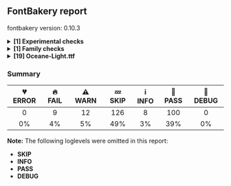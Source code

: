 ## FontBakery report

fontbakery version: 0.10.3

<details><summary><b>[1] Experimental checks</b></summary><div><details><summary>🔥 <b>FAIL:</b> Shapes languages in all GF glyphsets. (<a href="https://font-bakery.readthedocs.io/en/stable/fontbakery/profiles/googlefonts.html#com.google.fonts/check/glyphsets/shape_languages">com.google.fonts/check/glyphsets/shape_languages</a>)</summary><div>


* 🔥 **FAIL** GF_Latin_Kernel/kl_Latn (Kalaallisut): [FAIL: Some mark glyphs were missing: ◌̀, ◌́, ◌̂, ◌̃, ◌̊] [code: failed-language-shaping]
* 🔥 **FAIL** GF_Latin_Kernel/zu_Latn (Zulu): [FAIL: Some mark glyphs were missing: ◌̀, ◌́, ◌̂, ◌̃, ◌̄, ◌̆, ◌̈, ◌̊, ◌̧] [code: failed-language-shaping]
</div></details><br></div></details><details><summary><b>[1] Family checks</b></summary><div><details><summary>🔥 <b>FAIL:</b> Does font file include unacceptable control character glyphs? (<a href="https://font-bakery.readthedocs.io/en/stable/fontbakery/profiles/googlefonts.html#com.google.fonts/check/family/control_chars">com.google.fonts/check/family/control_chars</a>)</summary><div>


* 🔥 **FAIL** The following unacceptable control characters were identified:
 fonts/ttf/Oceane-Light.ttf: uni000A
 [code: unacceptable]
</div></details><br></div></details><details><summary><b>[19] Oceane-Light.ttf</b></summary><div><details><summary>🔥 <b>FAIL:</b> Check Google Fonts glyph coverage. (<a href="https://font-bakery.readthedocs.io/en/stable/fontbakery/profiles/googlefonts.html#com.google.fonts/check/glyph_coverage">com.google.fonts/check/glyph_coverage</a>)</summary><div>


* 🔥 **FAIL** Missing required codepoints:

	- 0x0308 (COMBINING DIAERESIS)


	- 0x0300 (COMBINING GRAVE ACCENT)


	- 0x0301 (COMBINING ACUTE ACCENT)


	- 0x030B (COMBINING DOUBLE ACUTE ACCENT)


	- 0x0304 (COMBINING MACRON)


	- 0x02D9 (DOT ABOVE)


	- 0x0102 (LATIN CAPITAL LETTER A WITH BREVE)


	- 0x0100 (LATIN CAPITAL LETTER A WITH MACRON)


	- 0x0104 (LATIN CAPITAL LETTER A WITH OGONEK)


	- 0x0106 (LATIN CAPITAL LETTER C WITH ACUTE)


	- 0x010C (LATIN CAPITAL LETTER C WITH CARON)


	- 0x010A (LATIN CAPITAL LETTER C WITH DOT ABOVE)


	- 0x010E (LATIN CAPITAL LETTER D WITH CARON)


	- 0x0110 (LATIN CAPITAL LETTER D WITH STROKE)


	- 0x011A (LATIN CAPITAL LETTER E WITH CARON)


	- 0x0116 (LATIN CAPITAL LETTER E WITH DOT ABOVE)


	- 0x0112 (LATIN CAPITAL LETTER E WITH MACRON)


	- 0x0118 (LATIN CAPITAL LETTER E WITH OGONEK)


	- 0x011E (LATIN CAPITAL LETTER G WITH BREVE)


	- 0x0122 (LATIN CAPITAL LETTER G WITH CEDILLA)


	- 0x0120 (LATIN CAPITAL LETTER G WITH DOT ABOVE)


	- 0x0126 (LATIN CAPITAL LETTER H WITH STROKE)


	- 0x0130 (LATIN CAPITAL LETTER I WITH DOT ABOVE)


	- 0x012A (LATIN CAPITAL LETTER I WITH MACRON)


	- 0x012E (LATIN CAPITAL LETTER I WITH OGONEK)


	- 0x0136 (LATIN CAPITAL LETTER K WITH CEDILLA)


	- 0x0139 (LATIN CAPITAL LETTER L WITH ACUTE)


	- 0x013D (LATIN CAPITAL LETTER L WITH CARON)


	- 0x013B (LATIN CAPITAL LETTER L WITH CEDILLA)


	- 0x0143 (LATIN CAPITAL LETTER N WITH ACUTE)


	- 0x0147 (LATIN CAPITAL LETTER N WITH CARON)


	- 0x0145 (LATIN CAPITAL LETTER N WITH CEDILLA)


	- 0x014A (LATIN CAPITAL LETTER ENG)


	- 0x0150 (LATIN CAPITAL LETTER O WITH DOUBLE ACUTE)


	- 0x014C (LATIN CAPITAL LETTER O WITH MACRON)


	- 0x0154 (LATIN CAPITAL LETTER R WITH ACUTE)


	- 0x0158 (LATIN CAPITAL LETTER R WITH CARON)


	- 0x0156 (LATIN CAPITAL LETTER R WITH CEDILLA)


	- 0x015A (LATIN CAPITAL LETTER S WITH ACUTE)


	- 0x015E (LATIN CAPITAL LETTER S WITH CEDILLA)


	- 0x0218 (LATIN CAPITAL LETTER S WITH COMMA BELOW)


	- 0x1E9E (LATIN CAPITAL LETTER SHARP S)


	- 0x0164 (LATIN CAPITAL LETTER T WITH CARON)


	- 0x021A (LATIN CAPITAL LETTER T WITH COMMA BELOW)


	- 0x016C (LATIN CAPITAL LETTER U WITH BREVE)


	- 0x0170 (LATIN CAPITAL LETTER U WITH DOUBLE ACUTE)


	- 0x016A (LATIN CAPITAL LETTER U WITH MACRON)


	- 0x0172 (LATIN CAPITAL LETTER U WITH OGONEK)


	- 0x016E (LATIN CAPITAL LETTER U WITH RING ABOVE)


	- 0x1E82 (LATIN CAPITAL LETTER W WITH ACUTE)


	- 0x0174 (LATIN CAPITAL LETTER W WITH CIRCUMFLEX)


	- 0x1E84 (LATIN CAPITAL LETTER W WITH DIAERESIS)


	- 0x1E80 (LATIN CAPITAL LETTER W WITH GRAVE)


	- 0x0176 (LATIN CAPITAL LETTER Y WITH CIRCUMFLEX)


	- 0x1EF2 (LATIN CAPITAL LETTER Y WITH GRAVE)


	- 0x0179 (LATIN CAPITAL LETTER Z WITH ACUTE)


	- 0x017B (LATIN CAPITAL LETTER Z WITH DOT ABOVE)


	- 0x0103 (LATIN SMALL LETTER A WITH BREVE)


	- 0x0101 (LATIN SMALL LETTER A WITH MACRON)


	- 0x0105 (LATIN SMALL LETTER A WITH OGONEK)


	- 0x0107 (LATIN SMALL LETTER C WITH ACUTE)


	- 0x010D (LATIN SMALL LETTER C WITH CARON)


	- 0x010B (LATIN SMALL LETTER C WITH DOT ABOVE)


	- 0x010F (LATIN SMALL LETTER D WITH CARON)


	- 0x0111 (LATIN SMALL LETTER D WITH STROKE)


	- 0x011B (LATIN SMALL LETTER E WITH CARON)


	- 0x0117 (LATIN SMALL LETTER E WITH DOT ABOVE)


	- 0x0113 (LATIN SMALL LETTER E WITH MACRON)


	- 0x0119 (LATIN SMALL LETTER E WITH OGONEK)


	- 0x011F (LATIN SMALL LETTER G WITH BREVE)


	- 0x0123 (LATIN SMALL LETTER G WITH CEDILLA)


	- 0x0121 (LATIN SMALL LETTER G WITH DOT ABOVE)


	- 0x0127 (LATIN SMALL LETTER H WITH STROKE)


	- 0x012B (LATIN SMALL LETTER I WITH MACRON)


	- 0x012F (LATIN SMALL LETTER I WITH OGONEK)


	- 0x0237 (LATIN SMALL LETTER DOTLESS J)


	- 0x0137 (LATIN SMALL LETTER K WITH CEDILLA)


	- 0x013A (LATIN SMALL LETTER L WITH ACUTE)


	- 0x013E (LATIN SMALL LETTER L WITH CARON)


	- 0x013C (LATIN SMALL LETTER L WITH CEDILLA)


	- 0x0144 (LATIN SMALL LETTER N WITH ACUTE)


	- 0x0148 (LATIN SMALL LETTER N WITH CARON)


	- 0x0146 (LATIN SMALL LETTER N WITH CEDILLA)


	- 0x014B (LATIN SMALL LETTER ENG)


	- 0x0151 (LATIN SMALL LETTER O WITH DOUBLE ACUTE)


	- 0x014D (LATIN SMALL LETTER O WITH MACRON)


	- 0x0155 (LATIN SMALL LETTER R WITH ACUTE)


	- 0x0159 (LATIN SMALL LETTER R WITH CARON)


	- 0x0157 (LATIN SMALL LETTER R WITH CEDILLA)


	- 0x015B (LATIN SMALL LETTER S WITH ACUTE)


	- 0x015F (LATIN SMALL LETTER S WITH CEDILLA)


	- 0x0219 (LATIN SMALL LETTER S WITH COMMA BELOW)


	- 0x0165 (LATIN SMALL LETTER T WITH CARON)


	- 0x021B (LATIN SMALL LETTER T WITH COMMA BELOW)


	- 0x016D (LATIN SMALL LETTER U WITH BREVE)


	- 0x0171 (LATIN SMALL LETTER U WITH DOUBLE ACUTE)


	- 0x016B (LATIN SMALL LETTER U WITH MACRON)


	- 0x0173 (LATIN SMALL LETTER U WITH OGONEK)


	- 0x016F (LATIN SMALL LETTER U WITH RING ABOVE)


	- 0x1E83 (LATIN SMALL LETTER W WITH ACUTE)


	- 0x0175 (LATIN SMALL LETTER W WITH CIRCUMFLEX)


	- 0x1E85 (LATIN SMALL LETTER W WITH DIAERESIS)


	- 0x1E81 (LATIN SMALL LETTER W WITH GRAVE)


	- 0x0177 (LATIN SMALL LETTER Y WITH CIRCUMFLEX)


	- 0x1EF3 (LATIN SMALL LETTER Y WITH GRAVE)


	- 0x017A (LATIN SMALL LETTER Z WITH ACUTE)


	- 0x017C (LATIN SMALL LETTER Z WITH DOT ABOVE)


	- 0x00AA (FEMININE ORDINAL INDICATOR)


	- 0x00BA (MASCULINE ORDINAL INDICATOR)


	- 0x00B7 (MIDDLE DOT)


	- 0x0307 (COMBINING DOT ABOVE)


	- 0x0302 (COMBINING CIRCUMFLEX ACCENT)


	- 0x030C (COMBINING CARON)


	- 0x0306 (COMBINING BREVE)


	- 0x030A (COMBINING RING ABOVE)


	- 0x0303 (COMBINING TILDE)


	- 0x0312 (COMBINING TURNED COMMA ABOVE)


	- 0x0326 (COMBINING COMMA BELOW)


	- 0x0327 (COMBINING CEDILLA)


	- 0x0328 (COMBINING OGONEK)


	- 0x02DD (DOUBLE ACUTE ACCENT)


	- 0x02D8 (BREVE)


	- 0x02DA (RING ABOVE)


	- 0x00AF (MACRON)


	- 0x02DB (OGONEK)
 [code: missing-codepoints]
</div></details><details><summary>🔥 <b>FAIL:</b> Check copyright namerecords match license file. (<a href="https://font-bakery.readthedocs.io/en/stable/fontbakery/profiles/googlefonts.html#com.google.fonts/check/name/license">com.google.fonts/check/name/license</a>)</summary><div>


* 🔥 **FAIL** Font lacks NameID 13 (LICENSE DESCRIPTION). A proper licensing entry must be set. [code: missing]
</div></details><details><summary>🔥 <b>FAIL:</b> Font enables smart dropout control in "prep" table instructions? (<a href="https://font-bakery.readthedocs.io/en/stable/fontbakery/profiles/googlefonts.html#com.google.fonts/check/smart_dropout">com.google.fonts/check/smart_dropout</a>)</summary><div>


* 🔥 **FAIL** The 'prep' table does not contain TrueType instructions enabling smart dropout control. To fix, export the font with autohinting enabled, or run ttfautohint on the font, or run the `gftools fix-nonhinting` script. [code: lacks-smart-dropout]
</div></details><details><summary>🔥 <b>FAIL:</b> Check font follows the Google Fonts vertical metric schema (<a href="https://font-bakery.readthedocs.io/en/stable/fontbakery/profiles/googlefonts.html#com.google.fonts/check/vertical_metrics">com.google.fonts/check/vertical_metrics</a>)</summary><div>


* 🔥 **FAIL** The sum of hhea.ascender + abs(hhea.descender) + hhea.lineGap is 1042 when it should be at least 1200 [code: bad-hhea-range]
</div></details><details><summary>🔥 <b>FAIL:</b> OS/2.fsSelection bit 7 (USE_TYPO_METRICS) is set in all fonts. (<a href="https://font-bakery.readthedocs.io/en/stable/fontbakery/profiles/googlefonts.html#com.google.fonts/check/os2/use_typo_metrics">com.google.fonts/check/os2/use_typo_metrics</a>)</summary><div>


* 🔥 **FAIL** OS/2.fsSelection bit 7 (USE_TYPO_METRICS) wasNOT set in the following fonts: ['fonts/ttf/Oceane-Light.ttf']. [code: missing-os2-fsselection-bit7]
</div></details><details><summary>🔥 <b>FAIL:</b> Checking OS/2 usWinAscent & usWinDescent. (<a href="https://font-bakery.readthedocs.io/en/stable/fontbakery/profiles/universal.html#com.google.fonts/check/family/win_ascent_and_descent">com.google.fonts/check/family/win_ascent_and_descent</a>)</summary><div>


* 🔥 **FAIL** OS/2.usWinAscent value should be equal or greater than 770, but got 767 instead [code: ascent]
</div></details><details><summary>🔥 <b>FAIL:</b> Checking correctness of monospaced metadata. (<a href="https://font-bakery.readthedocs.io/en/stable/fontbakery/profiles/name.html#com.google.fonts/check/monospace">com.google.fonts/check/monospace</a>)</summary><div>


* 🔥 **FAIL** On non-monospaced fonts, the post.isFixedPitch value must be set to 0 (not monospaced), but got 1 instead. [code: bad-post-isFixedPitch]
* 🔥 **FAIL** On non-monospaced fonts, the OS/2.panose.bProportion value can be set to any value except 9 (proportion: monospaced) which is the bad value we got in this font. [code: bad-panose]
</div></details><details><summary>⚠ <b>WARN:</b> Checking OS/2 achVendID. (<a href="https://font-bakery.readthedocs.io/en/stable/fontbakery/profiles/googlefonts.html#com.google.fonts/check/vendor_id">com.google.fonts/check/vendor_id</a>)</summary><div>


* ⚠ **WARN** OS/2 VendorID value 'XXXX' is not yet recognized. If you registered it recently, then it's safe to ignore this warning message. Otherwise, you should set it to your own unique 4 character code, and register it with Microsoft at https://www.microsoft.com/typography/links/vendorlist.aspx
 [code: unknown]
</div></details><details><summary>⚠ <b>WARN:</b> Check for codepoints not covered by METADATA subsets. (<a href="https://font-bakery.readthedocs.io/en/stable/fontbakery/profiles/googlefonts.html#com.google.fonts/check/metadata/unreachable_subsetting">com.google.fonts/check/metadata/unreachable_subsetting</a>)</summary><div>


* ⚠ **WARN** The following codepoints supported by the font are not covered by
    any subsets defined in the font's metadata file, and will never
    be served. You can solve this by either manually adding additional
    subset declarations to METADATA.pb, or by editing the glyphset
    definitions.

 * U+000A : try adding symbols
 * U+02C7 CARON: try adding one of: tifinagh, yi, canadian-aboriginal
 * U+201B SINGLE HIGH-REVERSED-9 QUOTATION MARK: try adding adlam
 * U+2021 DOUBLE DAGGER: try adding adlam
 * U+2030 PER MILLE SIGN: try adding adlam
 * U+2078 SUPERSCRIPT EIGHT: not included in any glyphset definition
 * U+F005 : not included in any glyphset definition
 * U+F006 : not included in any glyphset definition
 * U+F008 : not included in any glyphset definition
 * U+F00D : not included in any glyphset definition
 * U+F00E : not included in any glyphset definition
 * U+F010 : not included in any glyphset definition
 * U+F011 : not included in any glyphset definition
 * U+F013 : not included in any glyphset definition
 * U+F014 : not included in any glyphset definition
 * U+F016 : not included in any glyphset definition
 * U+F018 : not included in any glyphset definition
 * U+F01C : not included in any glyphset definition
 * U+F021 : not included in any glyphset definition
 * U+F022 : not included in any glyphset definition
 * U+F023 : not included in any glyphset definition
 * U+F025 : not included in any glyphset definition
 * U+F02C : not included in any glyphset definition
 * U+F02E : not included in any glyphset definition
 * U+F02F : not included in any glyphset definition
 * U+F030 : not included in any glyphset definition
 * U+F031 : not included in any glyphset definition
 * U+F034 : not included in any glyphset definition
 * U+F036 : not included in any glyphset definition
 * U+F037 : not included in any glyphset definition
 * U+F038 : not included in any glyphset definition
 * U+F03D : not included in any glyphset definition
 * U+F03E : not included in any glyphset definition
 * U+F03F : not included in any glyphset definition
 * U+F040 : not included in any glyphset definition
 * U+F041 : not included in any glyphset definition
 * U+F042 : not included in any glyphset definition
 * U+F043 : not included in any glyphset definition

Or you can add the above codepoints to one of the subsets supported by the font: `latin`, `latin-ext` [code: unreachable-subsetting]
</div></details><details><summary>⚠ <b>WARN:</b> Are there caret positions declared for every ligature? (<a href="https://font-bakery.readthedocs.io/en/stable/fontbakery/profiles/googlefonts.html#com.google.fonts/check/ligature_carets">com.google.fonts/check/ligature_carets</a>)</summary><div>


* ⚠ **WARN** This font lacks caret position values for ligature glyphs on its GDEF table. [code: lacks-caret-pos]
</div></details><details><summary>⚠ <b>WARN:</b> Is there kerning info for non-ligated sequences? (<a href="https://font-bakery.readthedocs.io/en/stable/fontbakery/profiles/googlefonts.html#com.google.fonts/check/kerning_for_non_ligated_sequences">com.google.fonts/check/kerning_for_non_ligated_sequences</a>)</summary><div>


* ⚠ **WARN** GPOS table lacks kerning info for the following non-ligated sequences:

	- one + slash

	- slash + three

	- three + slash

	- slash + four

	- two + slash

	- l + i

	- i + g

	- g + h

	- h + t [code: lacks-kern-info]
</div></details><details><summary>⚠ <b>WARN:</b> Ensure fonts have ScriptLangTags declared on the 'meta' table. (<a href="https://font-bakery.readthedocs.io/en/stable/fontbakery/profiles/googlefonts.html#com.google.fonts/check/meta/script_lang_tags">com.google.fonts/check/meta/script_lang_tags</a>)</summary><div>


* ⚠ **WARN** This font file does not have a 'meta' table. [code: lacks-meta-table]
</div></details><details><summary>⚠ <b>WARN:</b> Check font contains no unreachable glyphs (<a href="https://font-bakery.readthedocs.io/en/stable/fontbakery/profiles/universal.html#com.google.fonts/check/unreachable_glyphs">com.google.fonts/check/unreachable_glyphs</a>)</summary><div>


* ⚠ **WARN** The following glyphs could not be reached by codepoint or substitution rules:

	- U.1
 [code: unreachable-glyphs]
</div></details><details><summary>⚠ <b>WARN:</b> Check if each glyph has the recommended amount of contours. (<a href="https://font-bakery.readthedocs.io/en/stable/fontbakery/profiles/universal.html#com.google.fonts/check/contour_count">com.google.fonts/check/contour_count</a>)</summary><div>


* ⚠ **WARN** This check inspects the glyph outlines and detects the total number of contours in each of them. The expected values are infered from the typical ammounts of contours observed in a large collection of reference font families. The divergences listed below may simply indicate a significantly different design on some of your glyphs. On the other hand, some of these may flag actual bugs in the font such as glyphs mapped to an incorrect codepoint. Please consider reviewing the design and codepoint assignment of these to make sure they are correct.

The following glyphs do not have the recommended number of contours:

	- Glyph name: at	Contours detected: 3	Expected: 2

	- Glyph name: U	Contours detected: 2	Expected: 1

	- Glyph name: U	Contours detected: 2	Expected: 1

	- Glyph name: at	Contours detected: 3	Expected: 2
 [code: contour-count]
</div></details><details><summary>⚠ <b>WARN:</b> Does the font contain a soft hyphen? (<a href="https://font-bakery.readthedocs.io/en/stable/fontbakery/profiles/universal.html#com.google.fonts/check/soft_hyphen">com.google.fonts/check/soft_hyphen</a>)</summary><div>


* ⚠ **WARN** This font has a 'Soft Hyphen' character. [code: softhyphen]
</div></details><details><summary>⚠ <b>WARN:</b> Check math signs have the same width. (<a href="https://font-bakery.readthedocs.io/en/stable/fontbakery/profiles/universal.html#com.google.fonts/check/math_signs_width">com.google.fonts/check/math_signs_width</a>)</summary><div>


* ⚠ **WARN** The most common width is 533 among a set of 2 math glyphs.
The following math glyphs have a different width, though:

Width = 348:
plus

Width = 326:
equal

Width = 354:
plusminus

Width = 294:
multiply

Width = 328:
divide

Width = 392:
minus
 [code: width-outliers]
</div></details><details><summary>⚠ <b>WARN:</b> Does the font have a DSIG table? (<a href="https://font-bakery.readthedocs.io/en/stable/fontbakery/profiles/dsig.html#com.google.fonts/check/dsig">com.google.fonts/check/dsig</a>)</summary><div>


* ⚠ **WARN** This font has a digital signature (DSIG table) which is only required - even if only a placeholder - on old programs like MS Office 2013 in order to work properly.
The current recommendation is to completely remove the DSIG table. [code: found-DSIG]
</div></details><details><summary>⚠ <b>WARN:</b> Do any segments have colinear vectors? (<a href="https://font-bakery.readthedocs.io/en/stable/fontbakery/profiles/<Section: Outline Correctness Checks>.html#com.google.fonts/check/outline_colinear_vectors">com.google.fonts/check/outline_colinear_vectors</a>)</summary><div>


* ⚠ **WARN** The following glyphs have colinear vectors:

	* AE (U+00C6): L<<344.0,643.0>--<345.0,643.0>> -> L<<345.0,643.0>--<717.0,643.0>>

	* R (U+0052): L<<430.0,301.0>--<421.0,301.0>> -> L<<421.0,301.0>--<107.0,301.0>>

	* g (U+0067): L<<296.0,160.0>--<293.0,160.0>> -> L<<293.0,160.0>--<164.0,160.0>>

	* germandbls (U+00DF): L<<86.0,481.0>--<227.0,481.0>> -> L<<227.0,481.0>--<230.0,481.0>>

	* m (U+006D): L<<73.0,0.0>--<73.0,280.0>> -> L<<73.0,280.0>--<73.0,452.0>>

	* nine (U+0039): L<<451.0,460.0>--<451.0,458.0>> -> L<<451.0,458.0>--<451.0,453.0>>

	* registered (U+00AE): L<<344.0,379.0>--<341.0,379.0>> -> L<<341.0,379.0>--<229.0,379.0>> [code: found-colinear-vectors]
</div></details><details><summary>⚠ <b>WARN:</b> Do outlines contain any semi-vertical or semi-horizontal lines? (<a href="https://font-bakery.readthedocs.io/en/stable/fontbakery/profiles/<Section: Outline Correctness Checks>.html#com.google.fonts/check/outline_semi_vertical">com.google.fonts/check/outline_semi_vertical</a>)</summary><div>


* ⚠ **WARN** The following glyphs have semi-vertical/semi-horizontal lines:

	* Z (U+005A): L<<519.0,1.0>--<39.0,0.0>>

	* Z (U+005A): L<<68.0,28.0>--<491.0,30.0>>

	* numbersign (U+0023): L<<360.0,237.0>--<176.0,236.0>>

	* seven (U+0037): L<<50.0,640.0>--<477.0,641.0>>

	* uniF038 (U+F038): L<<135.0,245.0>--<134.0,436.0>>

	* z (U+007A): L<<495.0,1.0>--<43.0,0.0>>

	* z (U+007A): L<<78.0,28.0>--<523.0,29.0>> [code: found-semi-vertical]
</div></details><br></div></details>

### Summary

| 💔 ERROR | 🔥 FAIL | ⚠ WARN | 💤 SKIP | ℹ INFO | 🍞 PASS | 🔎 DEBUG |
|:-----:|:----:|:----:|:----:|:----:|:----:|:----:|
| 0 | 9 | 12 | 126 | 8 | 100 | 0 |
| 0% | 4% | 5% | 49% | 3% | 39% | 0% |

**Note:** The following loglevels were omitted in this report:
* **SKIP**
* **INFO**
* **PASS**
* **DEBUG**
